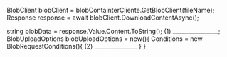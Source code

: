 BlobClient blobClient = blobContainterCliente.GetBlobClient(fileName);
Response<BlobDownloadResult> response = await blobClient.DownloadContentAsync();

string blobData = response.Value.Content.ToString();
(1) ________________;
BlobUploadOptions blobUploadOptions = new(){
    Conditions = new BlobRequestConditions(){
        (2) _______________
    }
}